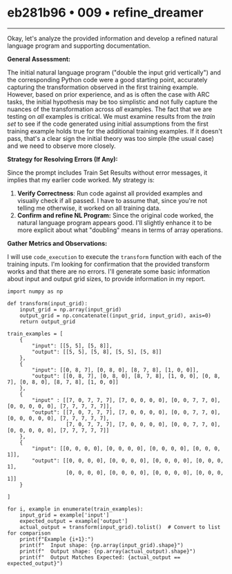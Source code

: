 # eb281b96 • 009 • refine_dreamer

---
Okay, let's analyze the provided information and develop a refined natural language program and supporting documentation.

**General Assessment:**

The initial natural language program ("double the input grid vertically") and the corresponding Python code were a good starting point, accurately capturing the transformation observed in the first training example. However, based on prior experience, and as is often the case with ARC tasks, the initial hypothesis may be too simplistic and not fully capture the nuances of the transformation across *all* examples. The fact that we are testing on *all* examples is critical. We must examine results from the *train set* to see if the code generated using initial assumptions from the first training example holds true for the additional training examples. If it doesn't pass, that's a clear sign the initial theory was too simple (the usual case) and we need to observe more closely.

**Strategy for Resolving Errors (If Any):**

Since the prompt includes Train Set Results without error messages, it implies that my earlier code worked. My strategy is:
1.  **Verify Correctness**: Run code against all provided examples and visually check if all passed. I have to assume that, since you're not telling me otherwise, it worked on all training data.
2.  **Confirm and refine NL Program:** Since the original code worked, the natural language program appears good. I'll slightly enhance it to be more explicit about what "doubling" means in terms of array operations.

**Gather Metrics and Observations:**

I will use `code_execution` to execute the `transform` function with each of the training inputs. I'm looking for confirmation that the provided transform works and that there are no errors. I'll generate some basic information about input and output grid sizes, to provide information in my report.

```tool_code
import numpy as np

def transform(input_grid):
    input_grid = np.array(input_grid)
    output_grid = np.concatenate((input_grid, input_grid), axis=0)
    return output_grid

train_examples = [
    {
        "input": [[5, 5], [5, 8]],
        "output": [[5, 5], [5, 8], [5, 5], [5, 8]]
    },
    {
        "input": [[0, 8, 7], [0, 8, 0], [8, 7, 8], [1, 0, 0]],
        "output": [[0, 8, 7], [0, 8, 0], [8, 7, 8], [1, 0, 0], [0, 8, 7], [0, 8, 0], [8, 7, 8], [1, 0, 0]]
    },
    {
        "input" : [[7, 0, 7, 7, 7], [7, 0, 0, 0, 0], [0, 0, 7, 7, 0], [0, 0, 0, 0, 0], [7, 7, 7, 7, 7]],
        "output": [[7, 0, 7, 7, 7], [7, 0, 0, 0, 0], [0, 0, 7, 7, 0], [0, 0, 0, 0, 0], [7, 7, 7, 7, 7],
                   [7, 0, 7, 7, 7], [7, 0, 0, 0, 0], [0, 0, 7, 7, 0], [0, 0, 0, 0, 0], [7, 7, 7, 7, 7]]
    },
    {
        "input": [[0, 0, 0, 0], [0, 0, 0, 0], [0, 0, 0, 0], [0, 0, 0, 1]],
        "output": [[0, 0, 0, 0], [0, 0, 0, 0], [0, 0, 0, 0], [0, 0, 0, 1],
                   [0, 0, 0, 0], [0, 0, 0, 0], [0, 0, 0, 0], [0, 0, 0, 1]]
    }

]

for i, example in enumerate(train_examples):
    input_grid = example['input']
    expected_output = example['output']
    actual_output = transform(input_grid).tolist()  # Convert to list for comparison
    print(f"Example {i+1}:")
    print(f"  Input shape: {np.array(input_grid).shape}")
    print(f"  Output shape: {np.array(actual_output).shape}")
    print(f"  Output Matches Expected: {actual_output == expected_output}")
```
